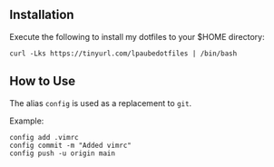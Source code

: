 ## Installation
Execute the following to install my dotfiles to your $HOME directory:
```
curl -Lks https://tinyurl.com/lpaubedotfiles | /bin/bash
```

## How to Use
The alias ``config`` is used as a replacement to ``git``.

Example:
```
config add .vimrc
config commit -m "Added vimrc"
config push -u origin main
```
